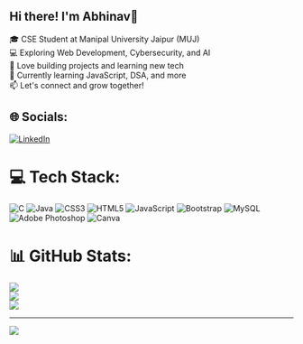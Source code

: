 ## Hi there! I'm Abhinav👋  <br>
🎓 CSE Student at Manipal University Jaipur (MUJ) <br>
💻 Exploring Web Development, Cybersecurity, and AI <br>
🔧 Love building projects and learning new tech <br>
🌱 Currently learning JavaScript, DSA, and more <br>
📫 Let's connect and grow together!



## 🌐 Socials:
[![LinkedIn](https://img.shields.io/badge/LinkedIn-%230077B5.svg?logo=linkedin&logoColor=white)](https://linkedin.com/in/www.linkedin.com/in/abhinav-mishra-b243662b9) 

# 💻 Tech Stack:
![C](https://img.shields.io/badge/c-%2300599C.svg?style=for-the-badge&logo=c&logoColor=white) ![Java](https://img.shields.io/badge/java-%23ED8B00.svg?style=for-the-badge&logo=openjdk&logoColor=white) ![CSS3](https://img.shields.io/badge/css3-%231572B6.svg?style=for-the-badge&logo=css3&logoColor=white) ![HTML5](https://img.shields.io/badge/html5-%23E34F26.svg?style=for-the-badge&logo=html5&logoColor=white) ![JavaScript](https://img.shields.io/badge/javascript-%23323330.svg?style=for-the-badge&logo=javascript&logoColor=%23F7DF1E) ![Bootstrap](https://img.shields.io/badge/bootstrap-%238511FA.svg?style=for-the-badge&logo=bootstrap&logoColor=white) ![MySQL](https://img.shields.io/badge/mysql-4479A1.svg?style=for-the-badge&logo=mysql&logoColor=white) ![Adobe Photoshop](https://img.shields.io/badge/adobe%20photoshop-%2331A8FF.svg?style=for-the-badge&logo=adobe%20photoshop&logoColor=white) ![Canva](https://img.shields.io/badge/Canva-%2300C4CC.svg?style=for-the-badge&logo=Canva&logoColor=white)
# 📊 GitHub Stats:
![](https://github-readme-stats.vercel.app/api?username=AM11Abhi&theme=dark&hide_border=false&include_all_commits=false&count_private=false)<br/>
![](https://nirzak-streak-stats.vercel.app/?user=AM11Abhi&theme=dark&hide_border=false)<br/>
![](https://github-readme-stats.vercel.app/api/top-langs/?username=AM11Abhi&theme=dark&hide_border=false&include_all_commits=false&count_private=false&layout=compact)

---
[![](https://visitcount.itsvg.in/api?id=AM11Abhi&icon=0&color=0)](https://visitcount.itsvg.in)

<!-- Proudly created with GPRM ( https://gprm.itsvg.in ) -->
